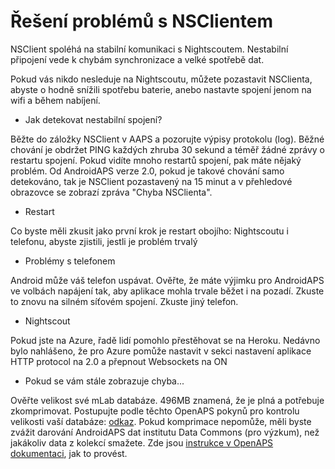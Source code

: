 # Řešení problémů s NSClientem

NSClient spoléhá na stabilní komunikaci s Nightscoutem. Nestabilní připojení vede k chybám synchronizace a velké spotřebě dat.

Pokud vás nikdo nesleduje na Nightscoutu, můžete pozastavit NSClienta, abyste o hodně snížili spotřebu baterie, anebo nastavte spojení jenom na wifi a během nabíjení.

* Jak detekovat nestabilní spojení?

Běžte do záložky NSClient v AAPS a pozorujte výpisy protokolu (log). Běžné chování je obdržet PING každých zhruba 30 sekund a téměř žádné zprávy o restartu spojení. Pokud vidíte mnoho restartů spojení, pak máte nějaký problém. Od AndroidAPS verze 2.0, pokud je takové chování samo detekováno, tak je NSClient pozastavený na 15 minut a v přehledové obrazovce se zobrazí zpráva "Chyba NSClienta".

* Restart

Co byste měli zkusit jako první krok je restart obojího: Nightscoutu i telefonu, abyste zjistili, jestli je problém trvalý

* Problémy s telefonem

Android může váš telefon uspávat. Ověřte, že máte výjimku pro AndroidAPS ve volbách napájení tak, aby aplikace mohla trvale běžet i na pozadí. Zkuste to znovu na silném síťovém spojení. Zkuste jiný telefon.

* Nightscout

Pokud jste na Azure, řadě lidí pomohlo přestěhovat se na Heroku. Nedávno bylo nahlášeno, že pro Azure pomůže nastavit v sekci nastavení aplikace HTTP protocol na 2.0 a přepnout Websockets na ON

* Pokud se vám stále zobrazuje chyba...

Ověřte velikost své mLab databáze. 496MB znamená, že je plná a potřebuje zkomprimovat. Postupujte podle těchto OpenAPS pokynů pro kontrolu velikosti vaší databáze: [odkaz](https://openaps.readthedocs.io/en/latest/docs/Troubleshooting/Rig-NS-communications-troubleshooting.html#mlab-maintenance). Pokud komprimace nepomůže, měli byste zvážit darování AndroidAPS dat institutu Data Commons (pro výzkum), než jakákoliv data z kolekcí smažete. Zde jsou [instrukce v OpenAPS dokumentaci](https://openaps.readthedocs.io/en/latest/docs/Give%20Back-Pay%20It%20Forward/data-commons-data-donation.html), jak to provést.